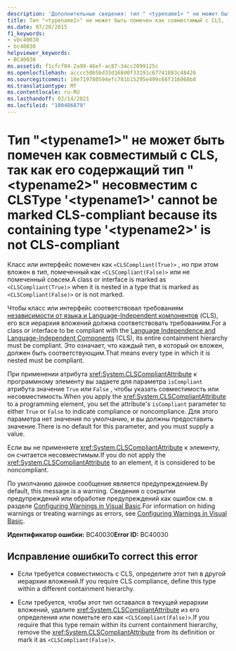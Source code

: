 ```yaml
---
description: 'Дополнительные сведения: тип " <typename1> " не может быть помечен как совместимый с CLS, поскольку его вмещающий тип "" несовместим с <typename2> CLS'
title: Тип "<typename1>" не может быть помечен как совместимый с CLS, так как его содержащий тип "<typename2>" несовместим с CLS
ms.date: 07/20/2015
f1_keywords:
- vbc40030
- bc40030
helpviewer_keywords:
- BC40030
ms.assetid: f1cfcf04-2a99-46ef-ac87-34cc2099125c
ms.openlocfilehash: acccc50b5bd33d168d0f33191c67741883c48426
ms.sourcegitcommit: 10e719780594efc781b15295e499c66f316068b8
ms.translationtype: MT
ms.contentlocale: ru-RU
ms.lasthandoff: 02/14/2021
ms.locfileid: "100486879"
---
```

# <a name="type-typename1-cannot-be-marked-cls-compliant-because-its-containing-type-typename2-is-not-cls-compliant"></a><span data-ttu-id="f8882-103">Тип "\<typename1>" не может быть помечен как совместимый с CLS, так как его содержащий тип "\<typename2>" несовместим с CLS</span><span class="sxs-lookup"><span data-stu-id="f8882-103">Type '\<typename1>' cannot be marked CLS-compliant because its containing type '\<typename2>' is not CLS-compliant</span></span>

<span data-ttu-id="f8882-104">Класс или интерфейс помечен как `<CLSCompliant(True)>` , но при этом вложен в тип, помеченный как `<CLSCompliant(False)>` или не помеченный совсем.</span><span class="sxs-lookup"><span data-stu-id="f8882-104">A class or interface is marked as `<CLSCompliant(True)>` when it is nested in a type that is marked as `<CLSCompliant(False)>` or is not marked.</span></span>  
  
 <span data-ttu-id="f8882-105">Чтобы класс или интерфейс соответствовал требованиям [независимости от языка и Language-Independent компонентов](../../standard/language-independence-and-language-independent-components.md) (CLS), его вся иерархия вложений должна соответствовать требованиям.</span><span class="sxs-lookup"><span data-stu-id="f8882-105">For a class or interface to be compliant with the [Language Independence and Language-Independent Components](../../standard/language-independence-and-language-independent-components.md) (CLS), its entire containment hierarchy must be compliant.</span></span> <span data-ttu-id="f8882-106">Это означает, что каждый тип, в который он вложен, должен быть соответствующим.</span><span class="sxs-lookup"><span data-stu-id="f8882-106">That means every type in which it is nested must be compliant.</span></span>  
  
 <span data-ttu-id="f8882-107">При применении атрибута <xref:System.CLSCompliantAttribute> к программному элементу вы задаете для параметра `isCompliant` атрибута значение `True` или `False` , чтобы указать совместимость или несовместимость.</span><span class="sxs-lookup"><span data-stu-id="f8882-107">When you apply the <xref:System.CLSCompliantAttribute> to a programming element, you set the attribute's `isCompliant` parameter to either `True` or `False` to indicate compliance or noncompliance.</span></span> <span data-ttu-id="f8882-108">Для этого параметра нет значения по умолчанию, и вы должны предоставить значение.</span><span class="sxs-lookup"><span data-stu-id="f8882-108">There is no default for this parameter, and you must supply a value.</span></span>  
  
 <span data-ttu-id="f8882-109">Если вы не применяете <xref:System.CLSCompliantAttribute> к элементу, он считается несовместимым.</span><span class="sxs-lookup"><span data-stu-id="f8882-109">If you do not apply the <xref:System.CLSCompliantAttribute> to an element, it is considered to be noncompliant.</span></span>  
  
 <span data-ttu-id="f8882-110">По умолчанию данное сообщение является предупреждением.</span><span class="sxs-lookup"><span data-stu-id="f8882-110">By default, this message is a warning.</span></span> <span data-ttu-id="f8882-111">Сведения о сокрытии предупреждений или обработке предупреждений как ошибок см. в разделе [Configuring Warnings in Visual Basic](/visualstudio/ide/configuring-warnings-in-visual-basic).</span><span class="sxs-lookup"><span data-stu-id="f8882-111">For information on hiding warnings or treating warnings as errors, see [Configuring Warnings in Visual Basic](/visualstudio/ide/configuring-warnings-in-visual-basic).</span></span>  
  
 <span data-ttu-id="f8882-112">**Идентификатор ошибки:** BC40030</span><span class="sxs-lookup"><span data-stu-id="f8882-112">**Error ID:** BC40030</span></span>  
  
## <a name="to-correct-this-error"></a><span data-ttu-id="f8882-113">Исправление ошибки</span><span class="sxs-lookup"><span data-stu-id="f8882-113">To correct this error</span></span>  
  
- <span data-ttu-id="f8882-114">Если требуется совместимость с CLS, определите этот тип в другой иерархии вложений.</span><span class="sxs-lookup"><span data-stu-id="f8882-114">If you require CLS compliance, define this type within a different containment hierarchy.</span></span>  
  
- <span data-ttu-id="f8882-115">Если требуется, чтобы этот тип оставался в текущей иерархии вложений, удалите <xref:System.CLSCompliantAttribute> из его определения или пометьте его как `<CLSCompliant(False)>`.</span><span class="sxs-lookup"><span data-stu-id="f8882-115">If you require that this type remain within its current containment hierarchy, remove the <xref:System.CLSCompliantAttribute> from its definition or mark it as `<CLSCompliant(False)>`.</span></span>
